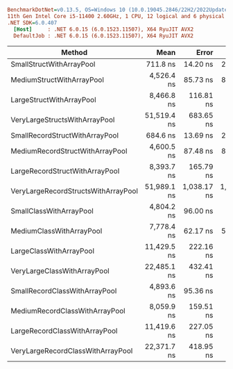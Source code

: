 ``` ini

BenchmarkDotNet=v0.13.5, OS=Windows 10 (10.0.19045.2846/22H2/2022Update)
11th Gen Intel Core i5-11400 2.60GHz, 1 CPU, 12 logical and 6 physical cores
.NET SDK=6.0.407
  [Host]     : .NET 6.0.15 (6.0.1523.11507), X64 RyuJIT AVX2
  DefaultJob : .NET 6.0.15 (6.0.1523.11507), X64 RyuJIT AVX2


```
|                              Method |        Mean |       Error |      StdDev |    Gen0 |    Gen1 |    Gen2 | Allocated |
|------------------------------------ |------------:|------------:|------------:|--------:|--------:|--------:|----------:|
|            SmallStructWithArrayPool |    711.8 ns |    14.20 ns |    26.31 ns |  1.3046 |       - |       - |   8.02 KB |
|           MediumStructWithArrayPool |  4,526.4 ns |    85.73 ns |    80.19 ns |  3.9063 |       - |       - |  24.02 KB |
|            LargeStructWithArrayPool |  8,466.8 ns |   116.81 ns |   109.27 ns |  6.4850 |       - |       - |  40.02 KB |
|       VeryLargeStructsWithArrayPool | 51,519.4 ns |   683.65 ns |   639.49 ns | 28.5645 | 28.5645 | 28.5645 |  88.03 KB |
|      SmallRecordStructWithArrayPool |    684.6 ns |    13.69 ns |    24.33 ns |  1.3046 |       - |       - |   8.02 KB |
|     MediumRecordStructWithArrayPool |  4,600.5 ns |    87.48 ns |    81.83 ns |  3.9063 |       - |       - |  24.02 KB |
|      LargeRecordStructWithArrayPool |  8,393.7 ns |   165.79 ns |   177.40 ns |  6.4850 |       - |       - |  40.02 KB |
| VeryLargeRecordStructsWithArrayPool | 51,989.1 ns | 1,038.17 ns | 1,616.30 ns | 28.5645 | 28.5645 | 28.5645 |  88.03 KB |
|             SmallClassWithArrayPool |  4,804.2 ns |    96.00 ns |   106.70 ns |  5.1270 |  0.5112 |       - |  31.46 KB |
|            MediumClassWithArrayPool |  7,778.4 ns |    62.17 ns |    58.15 ns |  7.6752 |  1.1444 |       - |  47.09 KB |
|             LargeClassWithArrayPool | 11,429.5 ns |   222.16 ns |   207.81 ns | 10.2234 |  1.7700 |       - |  62.71 KB |
|         VeryLargeClassWithArrayPool | 22,485.1 ns |   432.41 ns |   480.62 ns | 17.8833 |  4.6082 |       - | 109.59 KB |
|       SmallRecordClassWithArrayPool |  4,893.6 ns |    95.36 ns |   142.73 ns |  5.1270 |  0.5112 |       - |  31.46 KB |
|      MediumRecordClassWithArrayPool |  8,059.9 ns |   159.51 ns |   201.72 ns |  7.6752 |  1.1444 |       - |  47.09 KB |
|       LargeRecordClassWithArrayPool | 11,419.6 ns |   227.05 ns |   397.66 ns | 10.2234 |  1.7700 |       - |  62.71 KB |
|   VeryLargeRecordClassWithArrayPool | 22,371.7 ns |   418.95 ns |   448.27 ns | 17.8833 |  4.6082 |       - | 109.59 KB |
